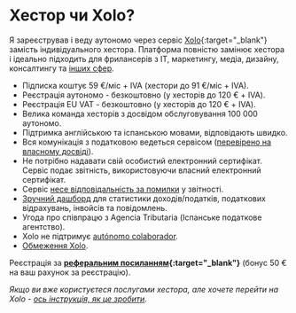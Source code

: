 # Хестор чи Xolo?

Я зареєстрував і веду аутономо через сервіс [Xolo](https://bit.ly/xolo-signup-free-renta){:target="_blank"}
замість індивідуального хестора. Платформа повністю замінює хестора і ідеально підходить для фрилансерів з IT,
маркетингу, медіа, дизайну, консалтингу та [інших сфер](#чи-підійде-вам-xolo).

- Підписка коштує 59 €/міс + IVA (хестори до 91 €/міс + IVA).
- Реєстрація аутономо - безкоштовно (у хесторів до 120 € + IVA).
- Реєстрація EU VAT - безкоштовно (у хесторів до 120 € + IVA).
- Велика команда хесторів з досвідом обслуговування 100 000 аутономо.
- Підтримка англійською та іспанською мовами, відповідають швидко.
- Вся комунікація з податковою ведеться
  сервісом ([перевірено на власному досвіді](#моя-проблема-з-іспанською-податковою)).
- Не потрібно надавати свій особистий електронний сертифікат. Сервіс подає звітність, використовуючи власний електронний
  сертифікат.
- Сервіс [несе відповідальність за помилки](#відповідальність-у-випадку-помилки) у звітності.
- [Зручний дашборд](#демо-дашборда-туторіали) для статистики доходів/податків, податкових відрахувань, інвойсів та
  повідомлень.
- Угода про співпрацю з Agencia Tributaria (Іспанське податкове агентство).
- Xolo не підтримує [autónomo colaborador](#autónomo-colaborador).
- [Обмеження Xolo](#чи-підійде-вам-xolo).

Реєстрація за **[реферальним посиланням](https://bit.ly/xolo-signup-free-renta){:target="_blank"}** (бонус 50 € на ваш
рахунок за реєстрацію).

_Якщо ви вже користуєтеся послугами хестора, але хочете перейти на
Xolo - [ось інструкція, як це зробити](#перехід-від-хестора-на-xolo)._
